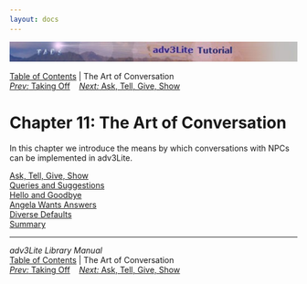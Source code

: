 ```yaml
---
layout: docs
---
```



<img src="topbar.jpg" data-border="0" />





<a href="toc.html" class="nav">Table of Contents</a> \| The Art of
Conversation  
<span class="navnp"><a href="takeoff.html" class="nav"><em>Prev:</em> Taking Off</a>
   <a href="asktell.html" class="nav"><em>Next:</em> Ask, Tell, Give,
Show</a>     </span>





# Chapter 11: The Art of Conversation

In this chapter we introduce the means by which conversations with NPCs
can be implemented in adv3Lite.



[Ask, Tell, Give, Show](asktell.html)  
[Queries and Suggestions](query.html)  
[Hello and Goodbye](hello.html)  
[Angela Wants Answers](convnode.html)  
[Diverse Defaults](defaults.html)  
[Summary](convsumm.html)  





------------------------------------------------------------------------



*adv3Lite Library Manual*  
<a href="toc.html" class="nav">Table of Contents</a> \| The Art of
Conversation  
<span class="navnp"><a href="takeoff.html" class="nav"><em>Prev:</em> Taking Off</a>
   <a href="asktell.html" class="nav"><em>Next:</em> Ask, Tell, Give,
Show</a>     </span>


